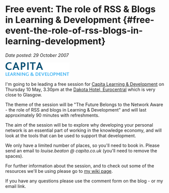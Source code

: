 # Free event: The role of RSS & Blogs in Learning & Development {#free-event-the-role-of-rss-blogs-in-learning-development}

_Date posted: 29 October 2007_

![Capita Learning and Development logo](./exportlc.php_files/capitaldlogo.gif "Capita Learning and Development logo")

I'm going to be leading a free session for [Capita Learning & Development](http://www.capita-ld.co.uk/) on Thursday 10 May, 3.30pm at the [Dakota Hotel, Eurocentral](http://www.dakotaeurocentral.co.uk/) which is very close to Glasgow.

The theme of the session will be "The Future Belongs to the Network Aware - the role of RSS and blogs in Learning & Development" and will last approximately 90 minutes with refreshments.

The aim of the session will be to explore why developing your personal network is an essential part of working in the knowledge economy, and will look at the tools that can be used to support that development.

We only have a limited number of places, so you'll need to book in. Please send an email to _louise.beaton @ capita.co.uk_ (you'll need to remove the spaces).

For further information about the session, and to check out some of the resources we'll be using please go to [my wiki page](http://learningconversations.wikispaces.com/glasgow10_05_07).

If you have any questions please use the comment form on the blog - or my email link.